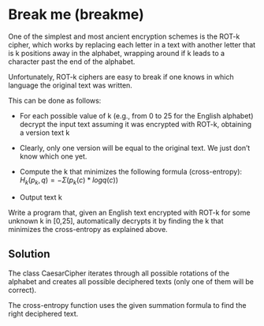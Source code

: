 # Break me (breakme)
One of the simplest and most ancient encryption schemes is the ROT-k cipher, which works by replacing each letter in a text with another letter that is k positions away in the alphabet, wrapping around if k leads to a character past the end of the alphabet.

Unfortunately, ROT-k ciphers are easy to break if one knows in which language the original text was written.

This can be done as follows:

- For each possible value of k (e.g., from 0 to 25 for the English alphabet) decrypt the input text assuming it was encrypted with ROT-k, obtaining a version text k 
- Clearly, only one version will be equal to the original text. We just don’t know which one yet.

- Compute the k that minimizes the following formula (cross-entropy):
    $H_{k}(p_{k},q) = - Σ(p_{k}(c) * log q(c))$


- Output text k

Write a program that, given an English text encrypted with ROT-k for some unknown k in [0,25], automatically decrypts it by finding the k that minimizes the cross-entropy as explained above.

## Solution

The class CaesarCipher iterates through all possible rotations of the alphabet and creates all possible deciphered texts (only one of them will be correct).

The cross-entropy function uses the given summation formula to find the right deciphered text.